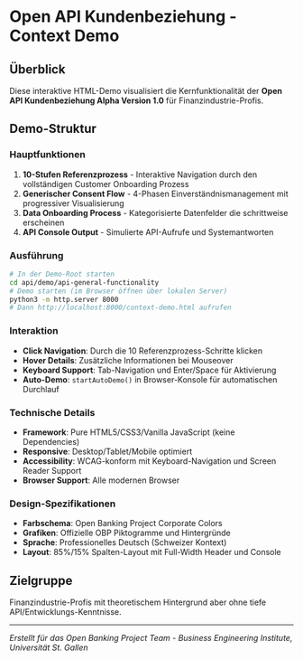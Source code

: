 # Open API Kundenbeziehung - Context Demo

## Überblick

Diese interaktive HTML-Demo visualisiert die Kernfunktionalität der **Open API Kundenbeziehung Alpha Version 1.0** für Finanzindustrie-Profis.

## Demo-Struktur

### Hauptfunktionen

1. **10-Stufen Referenzprozess** - Interaktive Navigation durch den vollständigen Customer Onboarding Prozess
2. **Generischer Consent Flow** - 4-Phasen Einverständnismanagement mit progressiver Visualisierung  
3. **Data Onboarding Process** - Kategorisierte Datenfelder die schrittweise erscheinen
4. **API Console Output** - Simulierte API-Aufrufe und Systemantworten

### Ausführung

```bash
# In der Demo-Root starten
cd api/demo/api-general-functionality
# Demo starten (im Browser öffnen über lokalen Server)
python3 -m http.server 8000
# Dann http://localhost:8000/context-demo.html aufrufen
```

### Interaktion

- **Click Navigation**: Durch die 10 Referenzprozess-Schritte klicken
- **Hover Details**: Zusätzliche Informationen bei Mouseover
- **Keyboard Support**: Tab-Navigation und Enter/Space für Aktivierung
- **Auto-Demo**: `startAutoDemo()` in Browser-Konsole für automatischen Durchlauf

### Technische Details

- **Framework**: Pure HTML5/CSS3/Vanilla JavaScript (keine Dependencies)
- **Responsive**: Desktop/Tablet/Mobile optimiert
- **Accessibility**: WCAG-konform mit Keyboard-Navigation und Screen Reader Support
- **Browser Support**: Alle modernen Browser

### Design-Spezifikationen

- **Farbschema**: Open Banking Project Corporate Colors
- **Grafiken**: Offizielle OBP Piktogramme und Hintergründe  
- **Sprache**: Professionelles Deutsch (Schweizer Kontext)
- **Layout**: 85%/15% Spalten-Layout mit Full-Width Header und Console

## Zielgruppe

Finanzindustrie-Profis mit theoretischem Hintergrund aber ohne tiefe API/Entwicklungs-Kenntnisse.

---

*Erstellt für das Open Banking Project Team - Business Engineering Institute, Universität St. Gallen*